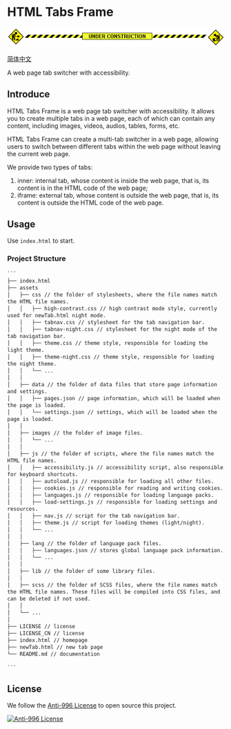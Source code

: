 # HTML Tabs Frame

![Under Construction](assets/images/under-construction.gif)

[简体中文](./README_CN.md)

A web page tab switcher with accessibility.

## Introduce

HTML Tabs Frame is a web page tab switcher with accessibility. It allows you to create multiple tabs in a web page, each of which can contain any content, including images, videos, audios, tables, forms, etc.

HTML Tabs Frame can create a multi-tab switcher in a web page, allowing users to switch between different tabs within the web page without leaving the current web page.

We provide two types of tabs:

1. inner: internal tab, whose content is inside the web page, that is, its content is in the HTML code of the web page;
2. iframe: external tab, whose content is outside the web page, that is, its content is outside the HTML code of the web page.

## Usage

Use `index.html` to start.

### Project Structure

    ```
    ├── index.html
    ├── assets
    │   ├── css // the folder of stylesheets, where the file names match the HTML file names.
    │   │   ├── high-contrast.css // high contrast mode style, currently used for newTab.html night mode.
    │   │   ├── tabnav.css // stylesheet for the tab navigation bar.
    │   │   ├── tabnav-night.css // stylesheet for the night mode of the tab navigation bar.
    │   │   ├── theme.css // theme style, responsible for loading the light theme.
    │   │   ├── theme-night.css // theme style, responsible for loading the night theme.
    │   │   └── ...
    │   │
    │   ├── data // the folder of data files that store page information and settings.
    │   │   ├── pages.json // page information, which will be loaded when the page is loaded.
    │   │   └── settings.json // settings, which will be loaded when the page is loaded.
    │   │
    │   ├── images // the folder of image files.
    │   │   └── ...
    │   │
    │   ├── js // the folder of scripts, where the file names match the HTML file names.
    │   │   ├── accessibility.js // accessibility script, also responsible for keyboard shortcuts.
    │   │   ├── autoload.js // responsible for loading all other files.
    │   │   ├── cookies.js // responsible for reading and writing cookies.
    │   │   ├── languages.js // responsible for loading language packs.
    │   │   ├── load-settings.js // responsible for loading settings and resources.
    │   │   ├── nav.js // script for the tab navigation bar.
    │   │   ├── theme.js // script for loading themes (light/night).
    │   │   └── ...
    │   │
    │   ├── lang // the folder of language pack files.
    │   │   ├── languages.json // stores global language pack information.
    │   │   └── ...
    │   │
    │   ├── lib // the folder of some library files.
    │   │
    │   ├── scss // the folder of SCSS files, where the file names match the HTML file names. These files will be compiled into CSS files, and can be deleted if not used.
    │   │
    │   └── ...
    │
    ├── LICENSE // license
    ├── LICENSE_CN // license
    ├── index.html // homepage
    ├── newTab.html // new tab page
    └── README.md // documentation

    ```

## License

We follow the [Anti-996 License](https://github.com/996icu/996.ICU/blob/master/LICENSE) to open source this project.

[![Anti-996 License](https://img.shields.io/static/v1?label=LICENSE&message=%22Anti%20996%22%20License%20Version%201.0&color=blue&style=for-the-badge)](https://github.com/996icu/996.ICU/blob/master/LICENSE)
